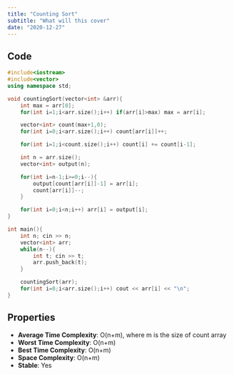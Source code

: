 ```yaml
---
title: "Counting Sort"
subtitle: "What will this cover"
date: "2020-12-27"
---
```




## Code

```cpp
#include<iostream>
#include<vector>
using namespace std;

void countingSort(vector<int> &arr){
    int max = arr[0];
    for(int i=1;i<arr.size();i++) if(arr[i]>max) max = arr[i];

    vector<int> count(max+1,0);
    for(int i=0;i<arr.size();i++) count[arr[i]]++;

    for(int i=1;i<count.size();i++) count[i] += count[i-1];

    int n = arr.size();
    vector<int> output(n);

    for(int i=n-1;i>=0;i--){
        output[count[arr[i]]-1] = arr[i];
        count[arr[i]]--;
    }

    for(int i=0;i<n;i++) arr[i] = output[i];
}

int main(){
    int n; cin >> n;
    vector<int> arr;
    while(n--){ 
        int t; cin >> t;
        arr.push_back(t);
    }

    countingSort(arr);
    for(int i=0;i<arr.size();i++) cout << arr[i] << "\n";
}
```

## Properties

- **Average Time Complexity**: O(n+m), where m is the size of count array
- **Worst Time Complexity**: O(n+m)
- **Best Time Complexity**: O(n+m)
- **Space Complexity**: O(n+m)
- **Stable**: Yes



